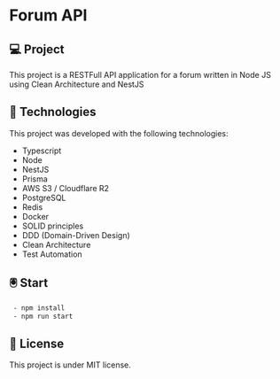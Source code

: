 # Forum API

## 💻 Project

This project is a RESTFull API application for a forum written in Node JS using Clean Architecture and NestJS

## 🚀 Technologies

This project was developed with the following technologies:

- Typescript
- Node
- NestJS
- Prisma
- AWS S3 / Cloudflare R2
- PostgreSQL
- Redis
- Docker
- SOLID principles
- DDD (Domain-Driven Design)
- Clean Architecture
- Test Automation


## 🖲️ Start
```sh
 - npm install
 - npm run start
```

## 📝 License

This project is under MIT license.

